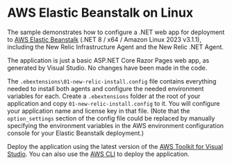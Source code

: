 ﻿# AWS Elastic Beanstalk on Linux

The sample demonstrates how to configure a .NET web app for deployment to [AWS Elastic Beanstalk](https://aws.amazon.com/elasticbeanstalk/) (.NET 8 / x64 / Amazon Linux 2023 v3.1.1), including the New Relic Infrastructure Agent and the New Relic .NET Agent.

The application is just a basic ASP.NET Core Razor Pages web app, as generated by Visual Studio. No changes have been made in the code.

The `.ebextensions\01-new-relic-install.config` file contains everything needed to install both agents and configure the needed environment variables for each. Create a `.ebextensions` folder at the root of your application and copy `01-new-relic-install.config` to it. You will configure your application name and license key in that file. (Note that the `option_settings` section of the config file could be replaced by manually specifying the environment variables in the AWS environment configuration console for your Elastic Beanstalk deployment.)

Deploy the application using the latest version of the [AWS Toolkit for Visual Studio](https://aws.amazon.com/visualstudio/). You can also use the [AWS CLI](https://docs.aws.amazon.com/cli/) to deploy the application.
